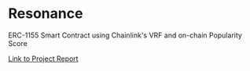# Resonance
ERC-1155 Smart Contract using Chainlink's VRF and on-chain Popularity Score

[Link to Project Report](ECE_499.pdf)
